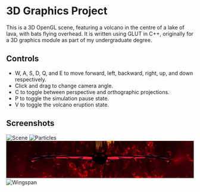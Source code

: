 # 3D Graphics Project

This is a 3D OpenGL scene, featuring a volcano in the centre of a lake of lava, with bats flying overhead. It is written using GLUT in C++, originally for a 3D graphics module as part of my undergraduate degree.

## Controls

* W, A, S, D, Q, and E to move forward, left, backward, right, up, and down respectively.
* Click and drag to change camera angle.
* C to toggle between perspective and orthographic projections.
* P to toggle the simulation pause state.
* V to toggle the volcano eruption state.

## Screenshots

![Scene](./Screenshots/Scene.png)
![Particles](./Screenshots/Particles.png)
![Front](./Screenshots/Front.png)
![Wingspan](./Screenshots/Wingspan.png)
